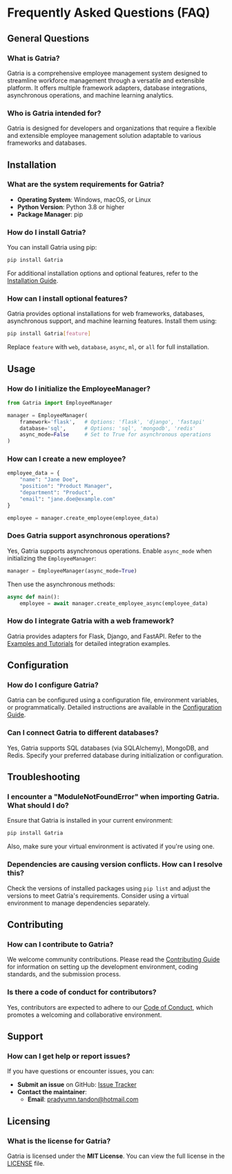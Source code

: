 
# Frequently Asked Questions (FAQ)

## General Questions

### What is Gatria?

Gatria is a comprehensive employee management system designed to streamline workforce management through a versatile and extensible platform. It offers multiple framework adapters, database integrations, asynchronous operations, and machine learning analytics.

### Who is Gatria intended for?

Gatria is designed for developers and organizations that require a flexible and extensible employee management solution adaptable to various frameworks and databases.

## Installation

### What are the system requirements for Gatria?

- **Operating System**: Windows, macOS, or Linux
- **Python Version**: Python 3.8 or higher
- **Package Manager**: pip

### How do I install Gatria?

You can install Gatria using pip:

```bash
pip install Gatria
```

For additional installation options and optional features, refer to the [Installation Guide](./installation.md).

### How can I install optional features?

Gatria provides optional installations for web frameworks, databases, asynchronous support, and machine learning features. Install them using:

```bash
pip install Gatria[feature]
```

Replace `feature` with `web`, `database`, `async`, `ml`, or `all` for full installation.

## Usage

### How do I initialize the EmployeeManager?

```python
from Gatria import EmployeeManager

manager = EmployeeManager(
    framework='flask',   # Options: 'flask', 'django', 'fastapi'
    database='sql',      # Options: 'sql', 'mongodb', 'redis'
    async_mode=False     # Set to True for asynchronous operations
)
```

### How can I create a new employee?

```python
employee_data = {
    "name": "Jane Doe",
    "position": "Product Manager",
    "department": "Product",
    "email": "jane.doe@example.com"
}

employee = manager.create_employee(employee_data)
```

### Does Gatria support asynchronous operations?

Yes, Gatria supports asynchronous operations. Enable `async_mode` when initializing the `EmployeeManager`:

```python
manager = EmployeeManager(async_mode=True)
```

Then use the asynchronous methods:

```python
async def main():
    employee = await manager.create_employee_async(employee_data)
```

### How do I integrate Gatria with a web framework?

Gatria provides adapters for Flask, Django, and FastAPI. Refer to the [Examples and Tutorials](./examples.md) for detailed integration examples.

## Configuration

### How do I configure Gatria?

Gatria can be configured using a configuration file, environment variables, or programmatically. Detailed instructions are available in the [Configuration Guide](./configuration.md).

### Can I connect Gatria to different databases?

Yes, Gatria supports SQL databases (via SQLAlchemy), MongoDB, and Redis. Specify your preferred database during initialization or configuration.

## Troubleshooting

### I encounter a "ModuleNotFoundError" when importing Gatria. What should I do?

Ensure that Gatria is installed in your current environment:

```bash
pip install Gatria
```

Also, make sure your virtual environment is activated if you're using one.

### Dependencies are causing version conflicts. How can I resolve this?

Check the versions of installed packages using `pip list` and adjust the versions to meet Gatria's requirements. Consider using a virtual environment to manage dependencies separately.

## Contributing

### How can I contribute to Gatria?

We welcome community contributions. Please read the [Contributing Guide](./contributing.md) for information on setting up the development environment, coding standards, and the submission process.

### Is there a code of conduct for contributors?

Yes, contributors are expected to adhere to our [Code of Conduct](./CODE_OF_CONDUCT.md), which promotes a welcoming and collaborative environment.

## Support

### How can I get help or report issues?

If you have questions or encounter issues, you can:

- **Submit an issue** on GitHub: [Issue Tracker](https://github.com/Canopus-Development/Gatria/issues)
- **Contact the maintainer**:
  - **Email**: pradyumn.tandon@hotmail.com

## Licensing

### What is the license for Gatria?

Gatria is licensed under the **MIT License**. You can view the full license in the [LICENSE](../LICENSE) file.